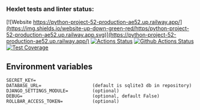 ### Hexlet tests and linter status:
[![Website https://python-project-52-production-ae52.up.railway.app/](https://img.shields.io/website-up-down-green-red/https/python-project-52-production-ae52.up.railway.app.svg)](https://python-project-52-production-ae52.up.railway.app/)
[![Actions Status](https://github.com/tmvfb/python-project-52/workflows/hexlet-check/badge.svg)](https://github.com/tmvfb/python-project-52/actions)
[![Github Actions Status](https://github.com/tmvfb/python-project-52/workflows/Python%20CI/badge.svg)](https://github.com/tmvfb/python-project-52/actions)
[![Test Coverage](https://api.codeclimate.com/v1/badges/d9a8f7c4c888941fe195/test_coverage)](https://codeclimate.com/github/tmvfb/python-project-52/test_coverage)

## Environment variables
```
SECRET_KEY=
DATABASE_URL=                   (default is sqlite3 db in repository)
DJANGO_SETTINGS_MODULE=         (optional) 
DEBUG=                          (optional, default False) 
ROLLBAR_ACCESS_TOKEN=           (optional) 
```